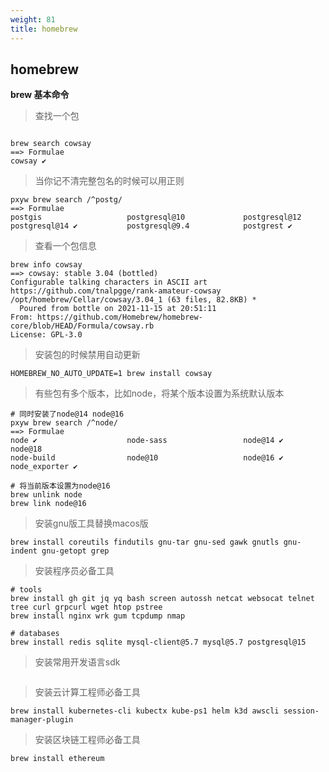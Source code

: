 ```yaml
---
weight: 81
title: homebrew
---
```


## homebrew

**brew 基本命令**

> 查找一个包
```shell

brew search cowsay
==> Formulae
cowsay ✔
```

> 当你记不清完整包名的时候可以用正则
```shell
pxyw brew search /^postg/  
==> Formulae
postgis                   postgresql@10             postgresql@12             postgresql@14 ✔           postgresql@9.4            postgrest ✔
```

> 查看一个包信息
```shell
brew info cowsay
==> cowsay: stable 3.04 (bottled)
Configurable talking characters in ASCII art
https://github.com/tnalpgge/rank-amateur-cowsay
/opt/homebrew/Cellar/cowsay/3.04_1 (63 files, 82.8KB) *
  Poured from bottle on 2021-11-15 at 20:51:11
From: https://github.com/Homebrew/homebrew-core/blob/HEAD/Formula/cowsay.rb
License: GPL-3.0
```

> 安装包的时候禁用自动更新
```shell
HOMEBREW_NO_AUTO_UPDATE=1 brew install cowsay

```

> 有些包有多个版本，比如node，将某个版本设置为系统默认版本

```shell
# 同时安装了node@14 node@16
pxyw brew search /^node/ 
==> Formulae
node ✔                    node-sass                 node@14 ✔                 node@18
node-build                node@10                   node@16 ✔                 node_exporter ✔

# 将当前版本设置为node@16
brew unlink node
brew link node@16
```

> 安装gnu版工具替换macos版

```shell
brew install coreutils findutils gnu-tar gnu-sed gawk gnutls gnu-indent gnu-getopt grep
```

> 安装程序员必备工具

```shell
# tools
brew install gh git jq yq bash screen autossh netcat websocat telnet tree curl grpcurl wget htop pstree 
brew install nginx wrk gum tcpdump nmap

# databases
brew install redis sqlite mysql-client@5.7 mysql@5.7 postgresql@15
```

> 安装常用开发语言sdk
```shell

```

> 安装云计算工程师必备工具
```shell
brew install kubernetes-cli kubectx kube-ps1 helm k3d awscli session-manager-plugin
```

> 安装区块链工程师必备工具

```shell
brew install ethereum
```
